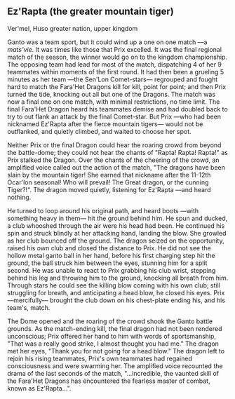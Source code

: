 ## Ez'Rapta (the greater mountain tiger)

Ver'mel, Huso greater nation, upper kingdom

Ganto was a team sport, but it could wind up a one on one match —a _mats'vie_. It was times like those that Prix excelled. It was the final regional match of the season, the winner would go on to the kingdom championship. The opposing team had lead for most of the match, dispatching 4 of her 9 teammates within moments of the first round. It had then been a grueling 5 minutes as her team —the Sen'Lon Comet-stars— regrouped and fought hard to match the Fara'Het Dragons kill for kill, point for point; and then Prix turned the tide, knocking out all but one of the Dragons. The match was now a final one on one match, with minimal restrictions, no time limit. The final Fara'Het Dragon heard his teammates demise and had doubled back to try to out flank an attack by the final Comet-star. But Prix —who had been nicknamed Ez'Rapta after the fierce mountain tigers— would not be outflanked, and quietly climbed, and waited to choose her spot.

Neither Prix or the final Dragon could hear the roaring crowd from beyond the battle-dome; they could not hear the chants of "Rapta! Rapta! Rapta!" as Prix stalked the Dragon. Over the chants of the cheering of the crowd, an amplified voice called out the action of the match, "The dragons have been slain by the mountain tiger! She earned that nickname after the 11-12th Ocar'lon seasonal! Who will prevail! The Great dragon, or the cunning Tiger?!". The dragon moved quietly, listening for Ez'Rapta —and heard nothing.

He turned to loop around his original path, and heard boots —with something heavy in them— hit the ground behind him. He spun and ducked, a club whooshed through the air were his head had been. He continued his spin and struck blindly at her attacking hand, landing the blow. She growled as her club bounced off the ground. The dragon seized on the opportunity, raised his own club and closed the distance to Prix. He did not see the hollow metal ganto ball in her hand, before his first charging step hit the ground, the ball struck him between the eyes, stunning him for a split second. He was unable to react to Prix grabbing his club wrist, stepping behind his leg and throwing him to the ground, knocking all breath from him. Through stars he could see the killing blow coming with his own club; still struggling for breath, and anticipating a head blow, he closed his eyes. Prix —mercifully— brought the club down on his chest-plate ending his, and his team's, match.

The Dome opened and the roaring of the crowd shook the Ganto battle grounds. As the match-ending kill, the final dragon had not been rendered unconscious; Prix offered her hand to him with words of sportsmanship, "That was a really good strike, I almost thought you had me." The dragon met her eyes, "Thank you for not going for a head blow." The dragon left to rejoin his rising teammates, Prix's own teammates had regained consciousness and were swarming her. The amplified voice recounted the drama of the last seconds of the match, "...incredible, the vaunted skill of the Fara'Het Dragons has encountered the fearless master of combat, known as Ez'Rapta...".
